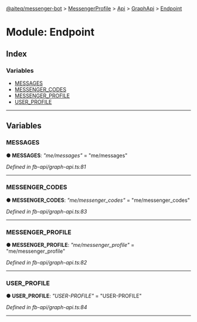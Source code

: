 [@aiteq/messenger-bot](../README.md) > [MessengerProfile](../modules/messengerprofile.md) > [Api](../classes/messengerprofile.api.md) > [GraphApi](../modules/messengerprofile.api.graphapi.md) > [Endpoint](../modules/messengerprofile.api.graphapi.endpoint.md)



# Module: Endpoint

## Index

### Variables

* [MESSAGES](messengerprofile.api.graphapi.endpoint.md#messages)
* [MESSENGER_CODES](messengerprofile.api.graphapi.endpoint.md#messenger_codes)
* [MESSENGER_PROFILE](messengerprofile.api.graphapi.endpoint.md#messenger_profile)
* [USER_PROFILE](messengerprofile.api.graphapi.endpoint.md#user_profile)



---
## Variables
<a id="messages"></a>

###  MESSAGES

**●  MESSAGES**:  *"me/messages"*  = "me/messages"

*Defined in fb-api/graph-api.ts:81*





___

<a id="messenger_codes"></a>

###  MESSENGER_CODES

**●  MESSENGER_CODES**:  *"me/messenger_codes"*  = "me/messenger_codes"

*Defined in fb-api/graph-api.ts:83*





___

<a id="messenger_profile"></a>

###  MESSENGER_PROFILE

**●  MESSENGER_PROFILE**:  *"me/messenger_profile"*  = "me/messenger_profile"

*Defined in fb-api/graph-api.ts:82*





___

<a id="user_profile"></a>

###  USER_PROFILE

**●  USER_PROFILE**:  *"USER-PROFILE"*  = "USER-PROFILE"

*Defined in fb-api/graph-api.ts:84*





___


